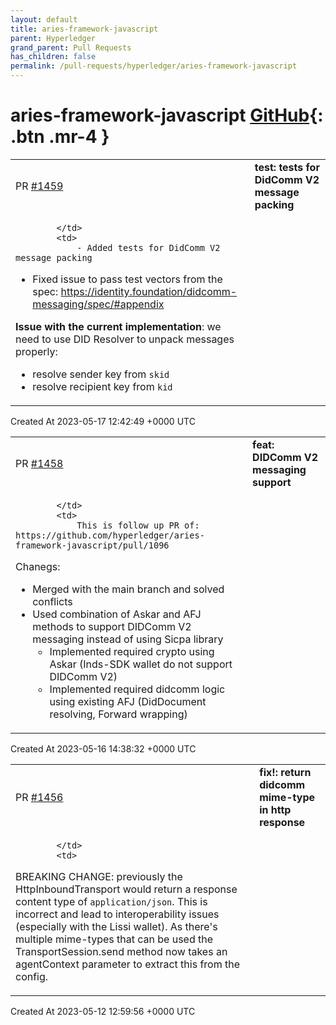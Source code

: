 ```yaml
---
layout: default
title: aries-framework-javascript
parent: Hyperledger
grand_parent: Pull Requests
has_children: false
permalink: /pull-requests/hyperledger/aries-framework-javascript
---
```


# aries-framework-javascript <span class="fs-3 right-align">[GitHub](https://github.com/hyperledger/aries-framework-javascript){: .btn .mr-4 }</span>


<div>
    <table>
        <tr>
            <td>
                PR <a href="https://github.com/hyperledger/aries-framework-javascript/pull/1459" class=".btn">#1459</a>
            </td>
            <td>
                <b>
                    test: tests for DidComm V2 message packing
                </b>
            </td>
        </tr>
        <tr>
            <td>
                
            </td>
            <td>
                - Added tests for DidComm V2 message packing
- Fixed issue to pass test vectors from the spec:  https://identity.foundation/didcomm-messaging/spec/#appendix

**Issue with the current implementation**: we need to use DID Resolver to unpack messages properly:
- resolve sender key from `skid`
- resolve recipient key from `kid`
            </td>
        </tr>
    </table>
    <div class="right-align">
        Created At 2023-05-17 12:42:49 +0000 UTC
    </div>
</div>

<div>
    <table>
        <tr>
            <td>
                PR <a href="https://github.com/hyperledger/aries-framework-javascript/pull/1458" class=".btn">#1458</a>
            </td>
            <td>
                <b>
                    feat: DIDComm V2 messaging support
                </b>
            </td>
        </tr>
        <tr>
            <td>
                
            </td>
            <td>
                This is follow up PR of: https://github.com/hyperledger/aries-framework-javascript/pull/1096
Chanegs:
* Merged with the main branch and solved conflicts
* Used combination of Askar and AFJ methods to support DIDComm V2 messaging instead of using Sicpa library
    * Implemented required crypto using Askar (Inds-SDK wallet do not support DIDComm V2)
    * Implemented required didcomm logic using existing AFJ (DidDocument resolving, Forward wrapping)
            </td>
        </tr>
    </table>
    <div class="right-align">
        Created At 2023-05-16 14:38:32 +0000 UTC
    </div>
</div>

<div>
    <table>
        <tr>
            <td>
                PR <a href="https://github.com/hyperledger/aries-framework-javascript/pull/1456" class=".btn">#1456</a>
            </td>
            <td>
                <b>
                    fix!: return didcomm mime-type in http response
                </b>
            </td>
        </tr>
        <tr>
            <td>
                
            </td>
            <td>
                
BREAKING CHANGE:
previously the HttpInboundTransport would return a response content type of `application/json`. This is incorrect and lead to interoperability issues (especially with the Lissi wallet). As there's multiple mime-types that can be used the TransportSession.send method now takes an agentContext parameter to extract this from the config.
            </td>
        </tr>
    </table>
    <div class="right-align">
        Created At 2023-05-12 12:59:56 +0000 UTC
    </div>
</div>

